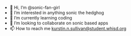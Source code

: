 - 👋 Hi, I’m @sonic-fan-girl
- 👀 I’m interested in anything sonic the hedghog
- 🌱 I’m currently learning coding
- 💞️ I’m looking to collaborate on sonic based apps
- 📫 How to reach me kurstin.n.sullivan@student.whisd.org

<!---
sonic-fan-girl/sonic-fan-girl is a ✨ special ✨ repository because its `README.md` (this file) appears on your GitHub profile.
You can click the Preview link to take a look at your changes.
--->
